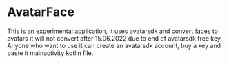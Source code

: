 # AvatarFace
This is an experimental application, it uses avatarsdk and convert faces to avatars
it will not convert after 15.06.2022 due to end of avatarsdk free key. Anyone who want to use it can create an avatarsdk account, buy a key and
paste it mainactivity kotlin file.
